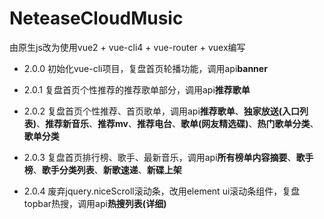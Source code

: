 ﻿# NeteaseCloudMusic
由原生js改为使用vue2 + vue-cli4 + vue-router + vuex编写

- 2.0.0 初始化vue-cli项目，复盘首页轮播功能，调用api**banner**

- 2.0.1 复盘首页个性推荐的推荐歌单部分，调用api**推荐歌单**

- 2.0.2 复盘首页个性推荐、首页歌单，调用api**推荐歌单**、**独家放送(入口列表)**、**推荐新音乐**、**推荐mv**、**推荐电台**、**歌单(网友精选碟)**、**热门歌单分类**、**歌单分类**

- 2.0.3 复盘首页排行榜、歌手、最新音乐，调用api**所有榜单内容摘要**、**歌手榜**、**歌手分类列表**、**新歌速递**、**新碟上架**

- 2.0.4 废弃jquery.niceScroll滚动条，改用element ui滚动条组件，复盘topbar热搜，调用api**热搜列表(详细)**